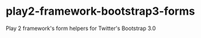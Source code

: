 play2-framework-bootstrap3-forms
================================

Play 2 framework's form helpers for Twitter's Bootstrap 3.0

